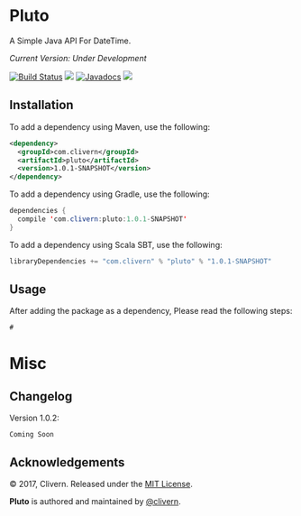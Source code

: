 Pluto
=====

A Simple Java API For DateTime.

*Current Version: Under Development*

[![Build Status](https://travis-ci.org/Clivern/Pluto.svg?branch=master)](https://travis-ci.org/Clivern/Pluto)
![](https://img.shields.io/maven-central/v/com.clivern/pluto.svg)
[![Javadocs](http://www.javadoc.io/badge/com.clivern/pluto.svg)](http://www.javadoc.io/doc/com.clivern/pluto)
![](https://img.shields.io/github/license/clivern/pluto.svg)

Installation
------------
To add a dependency using Maven, use the following:
```xml
<dependency>
  <groupId>com.clivern</groupId>
  <artifactId>pluto</artifactId>
  <version>1.0.1-SNAPSHOT</version>
</dependency>
```

To add a dependency using Gradle, use the following:
```java
dependencies {
  compile 'com.clivern:pluto:1.0.1-SNAPSHOT'
}
```

To add a dependency using Scala SBT, use the following:
```java
libraryDependencies += "com.clivern" % "pluto" % "1.0.1-SNAPSHOT"
```

Usage
-----
After adding the package as a dependency, Please read the following steps:
```
#
```

Misc
====

Changelog
---------
Version 1.0.2:
```
Coming Soon
```

Acknowledgements
----------------

© 2017, Clivern. Released under the [MIT License](http://www.opensource.org/licenses/mit-license.php).

**Pluto** is authored and maintained by [@clivern](http://github.com/clivern).